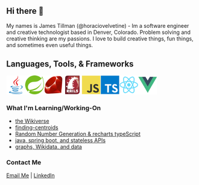 ## Hi there 👋

My names is James Tillman (@horaciovelvetine) - Im a software engineer and creative technologist based in Denver, Colorado. Problem solving and creative thinking are my passions. I love to build creative things, fun things, and sometimes even useful things.

## Languages, Tools, & Frameworks

<img src="https://github.com/devicons/devicon/blob/master/icons/java/java-original.svg" alt ="Java logo" width="50" height="50"/><img src="https://github.com/devicons/devicon/blob/master/icons/spring/spring-original.svg" alt ="Spring logo" width="50" height="50"/><img src="https://github.com/devicons/devicon/blob/master/icons/ruby/ruby-original.svg" alt ="Ruby logo" width="50" height="50"/><img src="https://github.com/devicons/devicon/blob/master/icons/rails/rails-original-wordmark.svg" alt ="Ruby logo" width="50" height="50"/><img src="https://github.com/devicons/devicon/blob/master/icons/javascript/javascript-original.svg" alt ="JavaScript logo" width="50" height="50"/><img src="https://github.com/devicons/devicon/blob/master/icons/typescript/typescript-original.svg" alt ="TypeScript logo" width="50" height="50"/><img src="https://github.com/devicons/devicon/blob/master/icons/react/react-original.svg" alt ="React logo" width="50" height="50"/><img src="https://github.com/devicons/devicon/blob/master/icons/vuejs/vuejs-original.svg" alt ="React logo" width="50" height="50"/>

### What I'm Learning/Working-On

- [the Wikiverse](https://github.com/horaciovelvetine/wikidata-universe-client)
- [finding-centroids](https://github.com/horaciovelvetine/finding-centroids)
- [Random Number Generation & recharts typeScript](https://github.com/horaciovelvetine/js-rng-experiments)
- [java, spring boot, and stateless APIs](https://github.com/horaciovelvetine/wikidata-universe-api)
- [graphs, Wikidata, and data](https://github.com/horaciovelvetine/horaciovelvetine/blob/main/assets/docs/THE_WIKIVERSE_OVERVIEW.md)

### Contact Me

[Email Me](mailto:horaciovelvetine@gmail.com) | [LinkedIn](https://www.linkedin.com/in/james-tillman-3b1b3b1b/)
